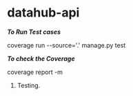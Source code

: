 # datahub-api

***To Run Test cases***

coverage  run --source='.' manage.py test

***To check the Coverage***

coverage report -m  

1. Testing.
